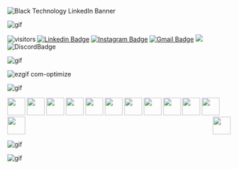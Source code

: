 ![Black Technology LinkedIn Banner](https://user-images.githubusercontent.com/61133674/228557815-a1db503f-da4f-4112-8e33-f7062332d8d8.gif)

![gif](https://user-images.githubusercontent.com/73097560/115834477-dbab4500-a447-11eb-908a-139a6edaec5c.gif)

![visitors](https://visitor-badge.glitch.me/badge?page_id=GabrielHSL.GabrielHSL) [![Linkedin Badge](https://img.shields.io/badge/-Linkedin-blue?style=flat&logo=Linkedin&logoColor=white&link=https://www.linkedin.com/in/ghdsl)](https://www.linkedin.com/in/ghdsl) [![Instagram Badge](https://img.shields.io/badge/-Instagram-%23E4405F.svg?&style=flat&logo=instagram&logoColor=white&link=https://www.instagram.com/99razgriz/)](https://www.instagram.com/99razgriz) [![Gmail Badge](https://img.shields.io/badge/-Hotmail-006bed?style=flat&logo=Gmail&logoColor=white&link=mailto:gabriel_henriq.1@hotmail.com)](mailto:gabriel_henriq.1@hotmail.com) <a href="#" alt="WhatsApp"> <img src="https://img.shields.io/badge/-WhatsApp-25d366?style=flat&labelColor=90d90&logo=whatsapp&logoColor=white&link=https://wa.me/5519974191683"/></a>
![DiscordBadge](https://img.shields.io/badge/Discord-Razgriz%231481-blueviolet)




![gif](https://user-images.githubusercontent.com/73097560/115834477-dbab4500-a447-11eb-908a-139a6edaec5c.gif)
 


![ezgif com-optimize](https://user-images.githubusercontent.com/61133674/228579815-1095131a-46cc-4038-982c-34d608db39ac.gif)




![gif](https://user-images.githubusercontent.com/73097560/115834477-dbab4500-a447-11eb-908a-139a6edaec5c.gif)



<img height="40px" src="https://cdn.svgporn.com/logos/javascript.svg"> <img height="40px" src="https://cdn.svgporn.com/logos/typescript-icon.svg">  <img height="40px" src="https://www.svgrepo.com/show/353630/cypress.svg">    <img height="40px" src="https://www.svgrepo.com/show/374171/vscode.svg">  <img height="40px" src="https://img.icons8.com/fluency/256/linux-terminal.png">  <img height="40px" src="https://img.icons8.com/color/256/git.png"> <img height="40px" src="https://img.icons8.com/external-flat-juicy-fish/256/external-sql-coding-and-development-flat-flat-juicy-fish.png">  <img height="40px" src="https://cdn.svgporn.com/logos/linux-tux.svg">   <img height="40px"  src="https://cdn.svgporn.com/logos/jira.svg"> 
<img height="40px" src="https://cdn.svgporn.com/logos/adobe-xd.svg">    <img height="40px" src="https://cdn.svgporn.com/logos/figma.svg">   <img height="40px"  src="https://img.icons8.com/external-others-inmotus-design/256/external-Corel-Draw-applications-and-programs-others-inmotus-design.png">
<img src ='https://raw.githubusercontent.com/MicaelliMedeiros/micaellimedeiros/master/image/computer-illustration.png' height="40px" align='right'/>


![gif](https://user-images.githubusercontent.com/73097560/115834477-dbab4500-a447-11eb-908a-139a6edaec5c.gif)



![gif](https://user-images.githubusercontent.com/73097560/115834477-dbab4500-a447-11eb-908a-139a6edaec5c.gif)


